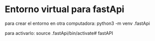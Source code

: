 # Entorno virtual para fastApi
para crear el entorno en otra computadora:
python3 -m venv .fastApi

para activarlo:
source .fastApi/bin/activate# fastAPI
